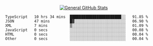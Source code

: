 <p align="center">
  <a href="https://github.com/AndyDevv">
    <img src="https://github-readme-stats.vercel.app/api?username=AndyDevv&custom_title=General%20GitHub%20Stats&theme=aura_dark" alt="General GitHub Stats">
  </a>
</p>

<!--START_SECTION:waka-->

```text
TypeScript   10 hrs 34 mins  ███████████████████████░░   91.85 %
JSON         47 mins         █▓░░░░░░░░░░░░░░░░░░░░░░░   06.90 %
XML          7 mins          ▒░░░░░░░░░░░░░░░░░░░░░░░░   01.09 %
JavaScript   0 secs          ░░░░░░░░░░░░░░░░░░░░░░░░░   00.08 %
HTML         0 secs          ░░░░░░░░░░░░░░░░░░░░░░░░░   00.04 %
Other        0 secs          ░░░░░░░░░░░░░░░░░░░░░░░░░   00.04 %
```

<!--END_SECTION:waka-->
